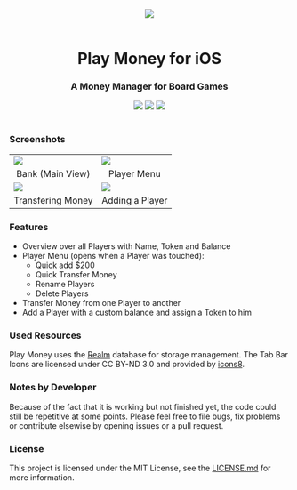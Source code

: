 <div align="center"><img src ="http://i.imgur.com/4PYP96i.png" /> <br> <br> <h1>Play Money for iOS </h1> <h3> A Money Manager for Board Games </h3></div>

<div align="center">

<img src="https://img.shields.io/badge/platform-iOS-brightgreen.svg">
<img src="https://img.shields.io/badge/deployment%20target-iOS%209-brightgreen.svg">
<img src="https://img.shields.io/badge/language-Swift%202-brightgreen.svg">

</div>

<br>


### Screenshots

<table align="center" border="0">

<tr>
<td> <img src="http://i.imgur.com/LRANfqh.jpg"> </td>
<td> <img src="http://i.imgur.com/lvxu4SM.jpg"> </td>
</tr>

<tr> <td align="center">Bank (Main View)</td> <td align="center">Player Menu</td> </tr>

<tr>
<td> <img src="http://i.imgur.com/ztCPY4F.jpg"> </td>
<td> <img src="http://i.imgur.com/j6MLqAU.jpg"> </td>
</tr>

<tr> <td align="center">Transfering Money</td> <td align="center">Adding a Player</td> </tr>


</table>

### Features

* Overview over all Players with Name, Token and Balance
* Player Menu (opens when a Player was touched):
  * Quick add $200
  * Quick Transfer Money
  * Rename Players
  * Delete Players
* Transfer Money from one Player to another
* Add a Player with a custom balance and assign a Token to him

### Used Resources

Play Money uses the [Realm](https://realm.io) database for storage management. The Tab Bar Icons are licensed under CC BY-ND 3.0 and provided by [icons8](http://icons8.com).

### Notes by Developer

Because of the fact that it is working but not finished yet, the code could still be repetitive at some points.
Please feel free to file bugs, fix problems or contribute elsewise by opening issues or a pull request.

### License
This project is licensed under the MIT License, see the [LICENSE.md](https://github.com/richardxyx/Play-Money/blob/master/LICENSE.md) for more information.
